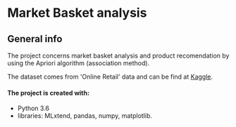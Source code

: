 # Market Basket analysis

## General info
The project concerns market basket analysis and product recomendation by using the Apriori algorithm (association method). 

The dataset comes from 'Online Retail' data and can be find at [Kaggle](https://www.kaggle.com/puneetbhaya/online-retail).


#### The project is created with:
- Python 3.6
- libraries: MLxtend, pandas, numpy, matplotlib.
